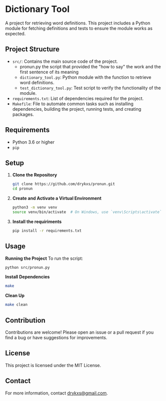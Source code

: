 # Dictionary Tool

A project for retrieving word definitions. This project includes a Python module for fetching definitions and tests to ensure the module works as expected.

## Project Structure

- `src/`: Contains the main source code of the project.
  - pronun.py the script that provided the "how to say" the work and the first sentence of its meaning 
  - `dictionary_tool.py`: Python module with the function to retrieve word definitions.
  - `test_dictionary_tool.py`: Test script to verify the functionality of the module.
- `requirements.txt`: List of dependencies required for the project.
- `Makefile`: File to automate common tasks such as installing dependencies, building the project, running tests, and creating packages.


## Requirements

- Python 3.6 or higher
- `pip`

## Setup

1. **Clone the Repository**

   ```sh
   git clone https://github.com/drykxs/pronun.git
   cd pronun

2. **Create and Activate a Virtual Environment**

   ```sh
   python3 -m venv venv
   source venv/bin/activate  # On Windows, use `venv\Scripts\activate`

3. **Install the requiriments**
   ```sh
   pip install -r requirements.txt

## Usage

**Running the Project**
To run the script:

```sh
python src/pronun.py
```

**Install Dependencies**

```sh
make 
```

**Clean Up**

```sh
make clean
```

## Contribution
Contributions are welcome! Please open an issue or a pull request if you find a bug or have suggestions for improvements.

## License
This project is licensed under the MIT License.

## Contact
For more information, contact drykxs@gmail.com.





